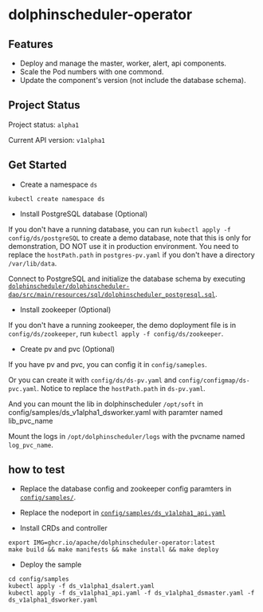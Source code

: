 <!--
  ~ Licensed to the Apache Software Foundation (ASF) under one
  ~ or more contributor license agreements.  See the NOTICE file
  ~ distributed with this work for additional information
  ~ regarding copyright ownership.  The ASF licenses this file
  ~ to you under the Apache License, Version 2.0 (the
  ~ "License"); you may not use this file except in compliance
  ~ with the License.  You may obtain a copy of the License at
  ~
  ~   http://www.apache.org/licenses/LICENSE-2.0
  ~
  ~ Unless required by applicable law or agreed to in writing,
  ~ software distributed under the License is distributed on an
  ~ "AS IS" BASIS, WITHOUT WARRANTIES OR CONDITIONS OF ANY
  ~ KIND, either express or implied.  See the License for the
  ~ specific language governing permissions and limitations
  ~ under the License.
-->

# dolphinscheduler-operator

## Features

- Deploy and manage the master, worker, alert, api components.
- Scale the Pod numbers with one commond.
- Update the component's version (not include the database schema).

## Project Status

Project status: `alpha1`

Current API version: `v1alpha1`

## Get Started

- Create a namespace `ds`

```shell
kubectl create namespace ds
```

- Install PostgreSQL database (Optional)

If you don't have a running database, you can run `kubectl apply -f config/ds/postgreSQL`
to create a demo database, note that this is only for demonstration, DO NOT use it in production environment.
You need to replace the `hostPath.path` in `postgres-pv.yaml` if you don't have a directory `/var/lib/data`.

Connect to PostgreSQL and initialize the database schema by executing
[`dolphinscheduler/dolphinscheduler-dao/src/main/resources/sql/dolphinscheduler_postgresql.sql`](https://github.com/apache/dolphinscheduler/blob/dev/dolphinscheduler-dao/src/main/resources/sql/dolphinscheduler_postgresql.sql).

- Install zookeeper (Optional)

If you don't have a running zookeeper, the demo doployment file is in `config/ds/zookeeper`,
run `kubectl apply -f config/ds/zookeeper`.

- Create pv and pvc (Optional)

If you have pv and pvc, you can config it in `config/sameples`.

Or you can create it with `config/ds/ds-pv.yaml` and `config/configmap/ds-pvc.yaml`.
Notice to replace the `hostPath.path` in `ds-pv.yaml`.

And you can mount the lib in dolphinscheduler `/opt/soft`  in config/samples/ds_v1alpha1_dsworker.yaml with paramter named lib_pvc_name

Mount the logs in `/opt/dolphinscheduler/logs` with the pvcname named `log_pvc_name`.

## how to test

* Replace the database config and zookeeper config paramters in [`config/samples/`](./config/samples/).

* Replace the nodeport in [`config/samples/ds_v1alpha1_api.yaml`](./config/samples/ds_v1alpha1_dsapi.yaml)

* Install CRDs and controller

```shell
export IMG=ghcr.io/apache/dolphinscheduler-operator:latest
make build && make manifests && make install && make deploy
```

* Deploy the sample

```shell
cd config/samples
kubectl apply -f ds_v1alpha1_dsalert.yaml
kubectl apply -f ds_v1alpha1_api.yaml -f ds_v1alpha1_dsmaster.yaml -f ds_v1alpha1_dsworker.yaml
```
